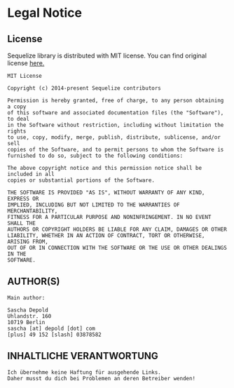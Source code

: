 # Legal Notice

## License

Sequelize library is distributed with MIT license. You can find original license [here.](https://github.com/sequelize/sequelize/blob/master/LICENSE)

```text
MIT License

Copyright (c) 2014-present Sequelize contributors

Permission is hereby granted, free of charge, to any person obtaining a copy
of this software and associated documentation files (the "Software"), to deal
in the Software without restriction, including without limitation the rights
to use, copy, modify, merge, publish, distribute, sublicense, and/or sell
copies of the Software, and to permit persons to whom the Software is
furnished to do so, subject to the following conditions:

The above copyright notice and this permission notice shall be included in all
copies or substantial portions of the Software.

THE SOFTWARE IS PROVIDED "AS IS", WITHOUT WARRANTY OF ANY KIND, EXPRESS OR
IMPLIED, INCLUDING BUT NOT LIMITED TO THE WARRANTIES OF MERCHANTABILITY,
FITNESS FOR A PARTICULAR PURPOSE AND NONINFRINGEMENT. IN NO EVENT SHALL THE
AUTHORS OR COPYRIGHT HOLDERS BE LIABLE FOR ANY CLAIM, DAMAGES OR OTHER
LIABILITY, WHETHER IN AN ACTION OF CONTRACT, TORT OR OTHERWISE, ARISING FROM,
OUT OF OR IN CONNECTION WITH THE SOFTWARE OR THE USE OR OTHER DEALINGS IN THE
SOFTWARE.
```

## AUTHOR(S)

```text
Main author:

Sascha Depold
Uhlandstr. 160
10719 Berlin
sascha [at] depold [dot] com
[plus] 49 152 [slash] 03878582

```

## INHALTLICHE VERANTWORTUNG

```text
Ich übernehme keine Haftung für ausgehende Links.
Daher musst du dich bei Problemen an deren Betreiber wenden!
```
